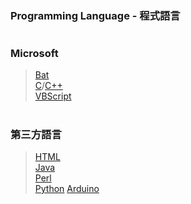 ### Programming Language - 程式語言
#
### Microsoft
> [Bat](Bat)  
> [C](C)/[C++](C++)  
> [VBScript](VBScript)  
#
### 第三方語言
> [HTML](HTML)  
> [Java](Java)  
> [Perl](Perl)  
> [Python](Python) 
> [Arduino](Arduino) 

